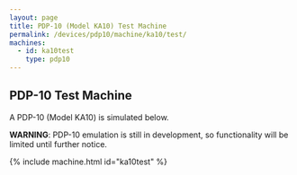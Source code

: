 ```yaml
---
layout: page
title: PDP-10 (Model KA10) Test Machine
permalink: /devices/pdp10/machine/ka10/test/
machines:
  - id: ka10test
    type: pdp10
---
```


PDP-10 Test Machine
-------------------

A PDP-10 (Model KA10) is simulated below.

**WARNING**: PDP-10 emulation is still in development, so functionality will be limited until further notice.

{% include machine.html id="ka10test" %}
